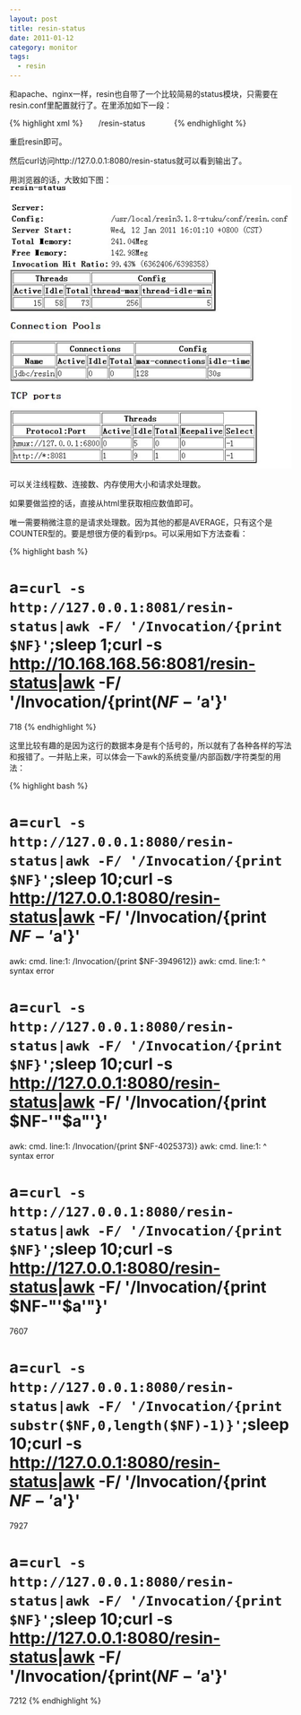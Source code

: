 ```yaml
---
layout: post
title: resin-status
date: 2011-01-12
category: monitor
tags:
  - resin
---
```


和apache、nginx一样，resin也自带了一个比较简易的status模块，只需要在resin.conf里配置就行了。在里添加如下一段：

{% highlight xml %}
    <servlet-mapping servlet-class='com.caucho.servlets.ResinStatusServlet'>
      <url-pattern>/resin-status</url-pattern>
      <init enable="read"/>
    </servlet-mapping>
{% endhighlight %}

重启resin即可。

然后curl访问http://127.0.0.1:8080/resin-status就可以看到输出了。

用浏览器的话，大致如下图：
![resin](/images/uploads/resin.jpg)

可以关注线程数、连接数、内存使用大小和请求处理数。

如果要做监控的话，直接从html里获取相应数值即可。

唯一需要稍微注意的是请求处理数。因为其他的都是AVERAGE，只有这个是COUNTER型的。要是想很方便的看到rps。可以采用如下方法查看：

{% highlight bash %}
# a=`curl -s http://127.0.0.1:8081/resin-status|awk -F/ '/Invocation/{print $NF}'`;sleep 1;curl -s http://10.168.168.56:8081/resin-status|awk -F/ '/Invocation/{print($NF-'$a'}'
718
{% endhighlight %}

这里比较有趣的是因为这行的数据本身是有个括号的，所以就有了各种各样的写法和报错了。一并贴上来，可以体会一下awk的系统变量/内部函数/字符类型的用法：

{% highlight bash %}
# a=`curl -s http://127.0.0.1:8080/resin-status|awk -F/ '/Invocation/{print $NF}'`;sleep 10;curl -s http://127.0.0.1:8080/resin-status|awk -F/ '/Invocation/{print $NF-'$a'}'
awk: cmd. line:1: /Invocation/{print $NF-3949612)}
awk: cmd. line:1:                               ^ syntax error
# a=`curl -s http://127.0.0.1:8080/resin-status|awk -F/ '/Invocation/{print $NF}'`;sleep 10;curl -s http://127.0.0.1:8080/resin-status|awk -F/ '/Invocation/{print $NF-'"$a"'}'
awk: cmd. line:1: /Invocation/{print $NF-4025373)}
awk: cmd. line:1:                               ^ syntax error
# a=`curl -s http://127.0.0.1:8080/resin-status|awk -F/ '/Invocation/{print $NF}'`;sleep 10;curl -s http://127.0.0.1:8080/resin-status|awk -F/ '/Invocation/{print $NF-"'$a'"}'
7607
# a=`curl -s http://127.0.0.1:8080/resin-status|awk -F/ '/Invocation/{print substr($NF,0,length($NF)-1)}'`;sleep 10;curl -s http://127.0.0.1:8080/resin-status|awk -F/ '/Invocation/{print $NF-'$a'}'
7927
# a=`curl -s http://127.0.0.1:8080/resin-status|awk -F/ '/Invocation/{print $NF}'`;sleep 10;curl -s http://127.0.0.1:8080/resin-status|awk -F/ '/Invocation/{print($NF-'$a'}'
7212
{% endhighlight %}
